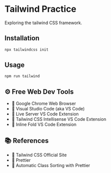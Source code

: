 # Tailwind Practice

Exploring the tailwind CSS framework.

## Installation

```bash
npx tailwindcss init
```

## Usage

```javascript
npm run tailwind
```

## ⚙ Free Web Dev Tools
* 🔗 Google Chrome Web Browser
* 🔗 Visual Studio Code (aka VS Code)
* 🔗 Live Server VS Code Extension
* 🔗 Tailwind CSS Intellisense VS Code Extension
* 🔗 Inline Fold VS Code Extension

## 📚 References
* 🔗 Tailwind CSS Official Site
* 🔗 Prettier
* 🔗 Automatic Class Sorting with Prettier